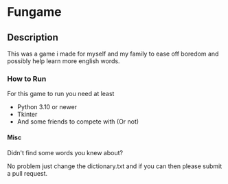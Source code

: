 # Fungame

## Description

This was a game i made for myself and my family to ease off boredom and possibly help learn more english words.

### How to Run

For this game to run you need at least

- Python 3.10 or newer
- Tkinter
- And some friends to compete with (Or not)

#### Misc

Didn't find some words you knew about?

No problem just change the dictionary.txt and if you can then please submit a pull request.
